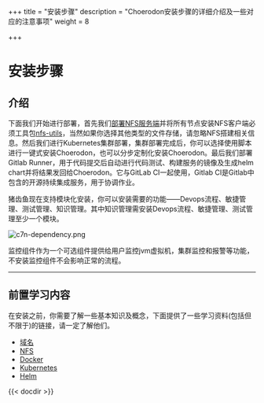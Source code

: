 +++
title = "安装步骤"
description = "Choerodon安装步骤的详细介绍及一些对应的注意事项"
weight = 8

+++

# 安装步骤

## 介绍

下面我们开始进行部署，首先我们[部署NFS服务端](./nfs/#客户端挂载nfs服务器共享目录-验证nfs服务端部署)并将所有节点安装NFS客户端必须工具包[nfs-utils](./nfs/#客户端挂载nfs服务器共享目录-验证nfs服务端部署)，当然如果你选择其他类型的文件存储，请忽略NFS搭建相关信息。然后我们进行Kubernetes集群部署，集群部署完成后，你可以选择使用脚本进行一键式安装Choerodon，也可以分步定制化安装Choerodon。最后我们部署Gitlab Runner，用于代码提交后自动进行代码测试、构建服务的镜像及生成helm chart并将结果发回给Choerodon。它与GitLab CI一起使用，Gitlab CI是Gitlab中包含的开源持续集成服务，用于协调作业。

猪齿鱼现在支持模块化安装，你可以安装需要的功能——Devops流程、敏捷管理、测试管理、知识管理。其中知识管理需安装Devops流程、敏捷管理、测试管理至少一个模块。

![c7n-dependency.png](/docs/installation-configuration/image/c7n-dependency.png)

监控组件作为一个可选组件提供给用户监控jvm虚拟机，集群监控和报警等功能，不安装监控组件不会影响正常的流程。

---

## 前置学习内容

在安装之前，你需要了解一些基本知识及概念，下面提供了一些学习资料(包括但不限于)的链接，请一定了解他们。

- [域名](https://baike.baidu.com/item/%E5%9F%9F%E5%90%8D)
- [NFS](https://baike.baidu.com/item/NFS/812203)
- [Docker](https://baike.baidu.com/item/Docker)
- [Kubernetes](http://docs.kubernetes.org.cn/)
- [Helm](https://www.helm.sh/)

{{< docdir >}}